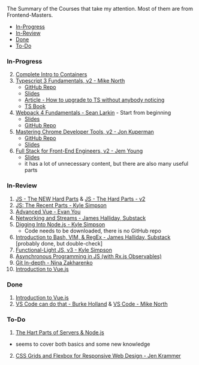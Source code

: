 The Summary of the Courses that take my attention. Most of them are from Frontend-Masters.
- [In-Progress](#in-progress)
- [In-Review](#in-review)
- [Done](#done)
- [To-Do](#to-do)

### In-Progress
2. [Complete Intro to Containers](./complete-intro-containers.md)
3. [Typescript 3 Fundamentals, v2 - Mike North](https://frontendmasters.com/courses/typescript-v2/)
    - [GitHub Repo](https://github.com/mike-works/typescript-fundamentals/tree/v2)
    - [Slides](https://drive.google.com/file/d/170oHzpLNeprUa-TMmOAnSU4caEFDSb3e/view)
    - [Article - How to upgrade to TS without anybody noticing](https://devblogs.microsoft.com/typescript/how-to-upgrade-to-typescript-without-anybody-noticing-part-1/)
    - [TS Book](https://github.com/basarat/typescript-book/tree/master/code)
4. [Webpack 4 Fundamentals - Sean Larkin](https://frontendmasters.com/courses/webpack-fundamentals/) - Start from beginning
    - [Slides](https://docs.google.com/presentation/d/1hFtMCMo62DgOIc-9OwgaVwPZHwv1cgMELArHcMbXlSI/edit#slide=id.g15e96ef847_0_0)
    - [GitHub Repo](https://github.com/thelarkinn/webpack-workshop-2018)
5. [Mastering Chrome Developer Tools, v2 - Jon Kuperman](https://frontendmasters.com/courses/chrome-dev-tools-v2/)
    - [GitHub Repo](https://github.com/jkup/mastering-chrome-devtools)
    - [Slides](https://masteringdevtools.com/)
6. [Full Stack for Front-End Engineers, v2 - Jem Young](https://frontendmasters.com/courses/fullstack-v2/)
    - [Slides](https://docs.google.com/presentation/d/1Mvf_rOFz1wZeH1irajJqhRQgzid7BkqJBd8wigpz39M/edit?usp=sharing)
    - it has a lot of unnecessary content, but there are also many useful parts

### In-Review
1. [JS - The NEW Hard Parts](./js-new-hard-parts) & [JS - The Hard Parts - v2](./js-hard-parts)
2. [JS: The Recent Parts - Kyle Simpson](./js-recent-parts.md)
3. [Advanced Vue - Evan You](./advanced-vue.md)
4. [Networking and Streams - James Halliday, Substack](./networking-streams.md)
5. [Digging Into Node.js - Kyle Simpson](https://frontendmasters.com/courses/digging-into-node/)
    - Code needs to be downloaded, there is no GitHub repo
6. [Introduction to Bash, VIM, & RegEx - James Halliday, Substack](./unix-vim-regex.md) [probably done, but double-check]
7. [Functional-Light JS, v3 - Kyle Simpson](./functional-light-js.md)
8. [Asynchronous Programming in JS (with Rx.js Observables)](./intro-to-async.md)
9. [Git In-depth - Nina Zakharenko](./git-in-depth.md)
11. [Introduction to Vue.js](./intro-to-vue.md)

### Done
1. [Introduction to Vue.js](./intro-to-vue.md)
2. [VS Code can do that - Burke Holland](./vscode-can-do-that) & [VS Code - Mike North](./vscode-can-do-that)

### To-Do
1. [The Hart Parts of Servers & Node.js](https://frontendmasters.com/courses/servers-node-js/)
 - seems to cover both basics and some new knowledge
2. [CSS Grids and Flexbox for Responsive Web Design - Jen Krammer](https://frontendmasters.com/courses/css-grids-flexbox/)
